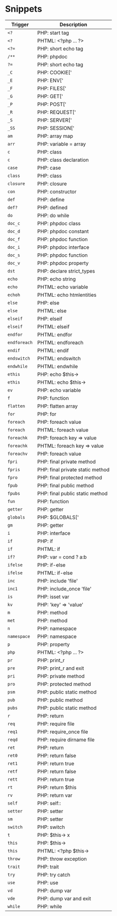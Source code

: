 # Snippets

| Trigger | Description |
| ------- | ----------- |
| `<?` | PHP: start tag |
| `<?` | PHTML: &lt;?php ... ?&gt; |
| `<?=` | PHP: short echo tag |
| `/**` | PHP: phpdoc |
| `?=` | PHP: short echo tag |
| `_C` | PHP: COOKIE['|'] |
| `_E` | PHP: ENV['|'] |
| `_F` | PHP: FILES['|'] |
| `_G` | PHP: GET['|'] |
| `_P` | PHP: POST['|'] |
| `_R` | PHP: REQUEST['|'] |
| `_S` | PHP: SERVER['|'] |
| `_SS` | PHP: SESSION['|'] |
| `am` | PHP: array map |
| `arr` | PHP: variable = array |
| `c` | PHP: class |
| `c` | PHP: class declaration |
| `case` | PHP: case |
| `class` | PHP: class |
| `closure` | PHP: closure |
| `con` | PHP: constructor |
| `def` | PHP: define |
| `def?` | PHP: defined |
| `do` | PHP: do while |
| `doc_c` | PHP: phpdoc class |
| `doc_d` | PHP: phpdoc constant |
| `doc_f` | PHP: phpdoc function |
| `doc_i` | PHP: phpdoc interface |
| `doc_s` | PHP: phpdoc function |
| `doc_v` | PHP: phpdoc property |
| `dst` | PHP: declare strict_types |
| `echo` | PHP: echo string |
| `echo` | PHTML: echo variable |
| `echoh` | PHTML: echo htmlentities |
| `else` | PHP: else |
| `else` | PHTML: else |
| `elseif` | PHP: elseif |
| `elseif` | PHTML: elseif |
| `endfor` | PHTML: endfor |
| `endforeach` | PHTML: endforeach |
| `endif` | PHTML: endif |
| `endswitch` | PHTML: endswitch |
| `endwhile` | PHTML: endwhile |
| `ethis` | PHP: echo $this-&gt; |
| `ethis` | PHTML: echo $this-&gt; |
| `ev` | PHP: echo variable |
| `f` | PHP: function |
| `flatten` | PHP: flatten array |
| `for` | PHP: for |
| `foreach` | PHP: foreach value |
| `foreach` | PHTML: foreach value |
| `foreachk` | PHP: foreach key => value |
| `foreachk` | PHTML: foreach key => value |
| `foreachv` | PHP: foreach value |
| `fpri` | PHP: final private method |
| `fpris` | PHP: final private static method |
| `fpro` | PHP: final protected method |
| `fpub` | PHP: final public method |
| `fpubs` | PHP: final public static method |
| `fun` | PHP: function |
| `getter` | PHP: getter |
| `globals` | PHP: $GLOBALS['|'] |
| `gm` | PHP: getter |
| `i` | PHP: interface |
| `if` | PHP: if |
| `if` | PHTML: if |
| `if?` | PHP: var = cond ? a:b |
| `ifelse` | PHP: if-else |
| `ifelse` | PHTML: if-else |
| `inc` | PHP: include 'file' |
| `inc1` | PHP: include_once 'file' |
| `is` | PHP: isset var |
| `kv` | PHP: 'key' => 'value' |
| `m` | PHP: method |
| `met` | PHP: method |
| `n` | PHP: namespace |
| `namespace` | PHP: namespace |
| `p` | PHP: property |
| `php` | PHTML: &lt;?php ... ?&gt; |
| `pr` | PHP: print_r |
| `pre` | PHP: print_r and exit |
| `pri` | PHP: private method |
| `pro` | PHP: protected method |
| `psm` | PHP: public static method |
| `pub` | PHP: public method |
| `pubs` | PHP: public static method |
| `r` | PHP: return |
| `req` | PHP: require file |
| `req1` | PHP: require_once file |
| `reqd` | PHP: require dirname file |
| `ret` | PHP: return |
| `ret0` | PHP: return false |
| `ret1` | PHP: return true |
| `retf` | PHP: return false |
| `rett` | PHP: return true |
| `rt` | PHP: return $this |
| `rv` | PHP: return var |
| `self` | PHP: self:: |
| `setter` | PHP: setter |
| `sm` | PHP: setter |
| `switch` | PHP: switch |
| `t` | PHP: $this-&gt; x |
| `this` | PHP: $this-&gt; |
| `this` | PHTML: &lt;?php $this-&gt;| ?&gt; |
| `throw` | PHP: throw exception |
| `trait` | PHP: trait |
| `try` | PHP: try catch |
| `use` | PHP: use |
| `vd` | PHP: dump var |
| `vde` | PHP: dump var and exit |
| `while` | PHP: while |
